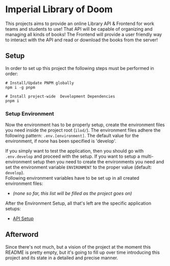 # Imperial Library of Doom

This projects aims to provide an online Library API & Frontend for work teams
and students to use! That API will be capable of organizing and managing all
kinds of books! The Frontend will provide a user friendly way to interact with
the API and read or download the books from the server!  

## Setup
In order to set up this project the following steps must be performed in order:
```shell
# Install/Update PNPM globally
npm i -g pnpm

# Install project-wide  Development Dependencies
pnpm i
```
### Setup Environment
Now the environment has to be properly setup, create the environment files you need
inside the project root (`ilod/`). The environment files adhere the following pattern:
`.env.[environment]`. The default value for the environment, if none has been specified
is 'develop'.

If you simply want to test the application, then you should go with `.env.develop` and
proceed with the setup. If you want to setup a multi-environment setup then you need to
create the environments you need and set the environment variable `ENVIRONMENT` to the
proper value (default: `develop`).  
Following environment variables have to be set up in all created environment files:
- *(none so far, this list will be filled as the project goes on)*

After the Environment Setup, all that's left are the specific application setups:
- [API Setup](./ilod-api/README.md#Setup)

## Afterword

Since there's not much, but a vision of the project at the moment this README
is pretty empty, but it's going to fill up over time introducing this project
and its state in a detailed and precise manner.